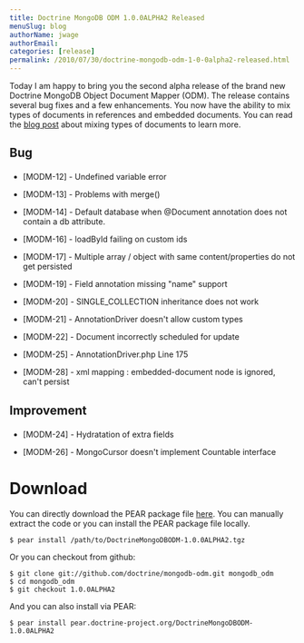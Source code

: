 ```yaml
---
title: Doctrine MongoDB ODM 1.0.0ALPHA2 Released
menuSlug: blog
authorName: jwage 
authorEmail: 
categories: [release]
permalink: /2010/07/30/doctrine-mongodb-odm-1-0-0alpha2-released.html
---
```

Today I am happy to bring you the second alpha release of the brand new
Doctrine MongoDB Object Document Mapper (ODM). The release contains
several bug fixes and a few enhancements. You now have the ability to
mix types of documents in references and embedded documents. You can
read the [blog
post](http://www.doctrine-project.org/blog/mixing-types-of-documents)
about mixing types of documents to learn more.

<h2>        

Bug

</h2>
<ul>
<li>

[MODM-12] - Undefined variable error

</li>
<li>

[MODM-13] - Problems with merge()

</li>
<li>

[MODM-14] - Default database when @Document annotation does not contain
a db attribute.

</li>
<li>

[MODM-16] - loadById failing on custom ids

</li>
<li>

[MODM-17] - Multiple array / object with same content/properties do not
get persisted

</li>
<li>

[MODM-19] - Field annotation missing "name" support

</li>
<li>

[MODM-20] - SINGLE\_COLLECTION inheritance does not work

</li>
<li>

[MODM-21] - AnnotationDriver doesn't allow custom types

</li>
<li>

[MODM-22] - Document incorrectly scheduled for update

</li>
<li>

[MODM-25] - AnnotationDriver.php Line 175

</li>
<li>

[MODM-28] - xml mapping : embedded-document node is ignored, can't
persist

</li>
</ul>

<h2>        

Improvement

</h2>
<ul>
<li>

[MODM-24] - Hydratation of extra fields

</li>
<li>

[MODM-26] - MongoCursor doesn't implement Countable interface

</li>
</ul>

Download
========

You can directly download the PEAR package file
[here](http://www.doctrine-project.org/downloads/DoctrineMongoDBODM-1.0.0ALPHA2.tgz).
You can manually extract the code or you can install the PEAR package
file locally.

    $ pear install /path/to/DoctrineMongoDBODM-1.0.0ALPHA2.tgz

Or you can checkout from github:

    $ git clone git://github.com/doctrine/mongodb-odm.git mongodb_odm
    $ cd mongodb_odm
    $ git checkout 1.0.0ALPHA2

And you can also install via PEAR:

    $ pear install pear.doctrine-project.org/DoctrineMongoDBODM-1.0.0ALPHA2
